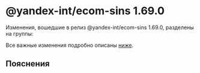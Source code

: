 # @yandex-int/ecom-sins 1.69.0

<!-- ЧЕЛОВЕЧЕСКОЕ ВСТУПЛЕНИЕ -->

Изменения, вошедшие в релиз @yandex-int/ecom-sins 1.69.0, разделены на группы:

Все важные изменения подробно описаны [ниже](#Пояснения).

## Пояснения

